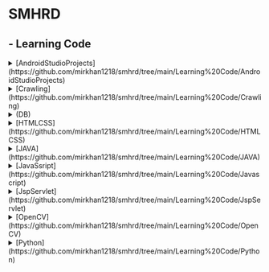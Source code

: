 # SMHRD

## - Learning Code
<div markdown="3">
<details>
<summary>[AndroidStudioProjects](https://github.com/mirkhan1218/smhrd/tree/main/Learning%20Code/AndroidStudioProjects)</summary>
<div markdown="4">

- [1to25Game](https://github.com/mirkhan1218/smhrd/tree/main/Learning%20Code/AndroidStudioProjects/1to25Game)
- [Ex1004](https://github.com/mirkhan1218/smhrd/tree/main/Learning%20Code/AndroidStudioProjects/Ex1004)
- [Ex1005](https://github.com/mirkhan1218/smhrd/tree/main/Learning%20Code/AndroidStudioProjects/Ex10052)
- [Ex1006](https://github.com/mirkhan1218/smhrd/tree/main/Learning%20Code/AndroidStudioProjects/Ex1006)
- [Ex1006_2](https://github.com/mirkhan1218/smhrd/tree/main/Learning%20Code/AndroidStudioProjects/Ex1006_2)
- [Ex1007](https://github.com/mirkhan1218/smhrd/tree/main/Learning%20Code/AndroidStudioProjects/Ex1007)
- [Question1](https://github.com/mirkhan1218/smhrd/tree/main/Learning%20Code/AndroidStudioProjects/Question1)
- [Question2](https://github.com/mirkhan1218/smhrd/tree/main/Learning%20Code/AndroidStudioProjects/Question2)
- [ex1011](https://github.com/mirkhan1218/smhrd/tree/main/Learning%20Code/AndroidStudioProjects/ex1011)
- [ex1014](https://github.com/mirkhan1218/smhrd/tree/main/Learning%20Code/AndroidStudioProjects/ex1014)
- [ex1017](https://github.com/mirkhan1218/smhrd/tree/main/Learning%20Code/AndroidStudioProjects/ex1017)
- [ex1018](https://github.com/mirkhan1218/smhrd/tree/main/Learning%20Code/AndroidStudioProjects/ex1018)
- [ex1020](https://github.com/mirkhan1218/smhrd/tree/main/Learning%20Code/AndroidStudioProjects/ex1020)
- [ex1024](https://github.com/mirkhan1218/smhrd/tree/main/Learning%20Code/AndroidStudioProjects/ex1024)
- [ex1027](https://github.com/mirkhan1218/smhrd/tree/main/Learning%20Code/AndroidStudioProjects/ex1027)
- [ex1028](https://github.com/mirkhan1218/smhrd/tree/main/Learning%20Code/AndroidStudioProjects/ex1028)
- [ex1102](https://github.com/mirkhan1218/smhrd/tree/main/Learning%20Code/AndroidStudioProjects/ex1102)
- [test](https://github.com/mirkhan1218/smhrd/tree/main/Learning%20Code/AndroidStudioProjects/test)
- [test_1109](https://github.com/mirkhan1218/smhrd/tree/main/Learning%20Code/AndroidStudioProjects/test_1109)
</div>
</details>

<details>
<summary>[Crawling](https://github.com/mirkhan1218/smhrd/tree/main/Learning%20Code/Crawling)</summary>
<div markdown="4">

</div>
</details>

<details>
<summary>(DB)</summary>
<div markdown="4">

</div>
</details>

<details>
<summary>[HTMLCSS](https://github.com/mirkhan1218/smhrd/tree/main/Learning%20Code/HTMLCSS)</summary>
<div markdown="4">

- [CSS](https://github.com/mirkhan1218/smhrd/tree/main/Learning%20Code/HTMLCSS/CSS)
- [HTML](https://github.com/mirkhan1218/smhrd/tree/main/Learning%20Code/HTMLCSS/HTML)
</div>
</details>

<details>
<summary>[JAVA](https://github.com/mirkhan1218/smhrd/tree/main/Learning%20Code/JAVA)</summary>
<div markdown="4">

- [Ex220706](https://github.com/mirkhan1218/smhrd/tree/main/Learning%20Code/JAVA/Ex220706)
- [Ex220707](https://github.com/mirkhan1218/smhrd/tree/main/Learning%20Code/JAVA/Ex220707)
- [Ex220708](https://github.com/mirkhan1218/smhrd/tree/main/Learning%20Code/JAVA/Ex220708)
- [Ex220711](https://github.com/mirkhan1218/smhrd/tree/main/Learning%20Code/JAVA/Ex220711)
- [Ex220712](https://github.com/mirkhan1218/smhrd/tree/main/Learning%20Code/JAVA/Ex220712)
- [Ex220713](https://github.com/mirkhan1218/smhrd/tree/main/Learning%20Code/JAVA/Ex220713)
- [Ex220714](https://github.com/mirkhan1218/smhrd/tree/main/Learning%20Code/JAVA/Ex220714)
- [Ex220714_보충](https://github.com/mirkhan1218/smhrd/tree/main/Learning%20Code/JAVA/Ex220714_보충)
- [Ex220715](https://github.com/mirkhan1218/smhrd/tree/main/Learning%20Code/JAVA/Ex220715)
- [Ex220718](https://github.com/mirkhan1218/smhrd/tree/main/Learning%20Code/JAVA/Ex220718)
- [Ex220719](https://github.com/mirkhan1218/smhrd/tree/main/Learning%20Code/JAVA/Ex220719)
- [Ex220720_보충_GAME](https://github.com/mirkhan1218/smhrd/tree/main/Learning%20Code/JAVA/Ex220720_보충_GAME)
- [JDBC](https://github.com/mirkhan1218/smhrd/tree/main/Learning%20Code/JAVA/JDBC)
- [JDBC2](https://github.com/mirkhan1218/smhrd/tree/main/Learning%20Code/JAVA/JDBC2)
- [javaFestival](https://github.com/mirkhan1218/smhrd/tree/main/Learning%20Code/JAVA/javaFestival)
</div>
</details>

<details>
<summary>[JavaSsript](https://github.com/mirkhan1218/smhrd/tree/main/Learning%20Code/Javascript)</summary>
<div markdown="4">

- [01.basic](https://github.com/mirkhan1218/smhrd/tree/main/Learning%20Code/Javascript/01.basic)
- [02.array](https://github.com/mirkhan1218/smhrd/tree/main/Learning%20Code/Javascript/02.array)
- [03.function](https://github.com/mirkhan1218/smhrd/tree/main/Learning%20Code/Javascript/03.function)
- [04.Object](https://github.com/mirkhan1218/smhrd/tree/main/Learning%20Code/Javascript/04.Object)
- [05.jQuery](https://github.com/mirkhan1218/smhrd/tree/main/Learning%20Code/Javascript/05.jQuery)
- [06.OPEN API](https://github.com/mirkhan1218/smhrd/tree/main/Learning%20Code/Javascript/06.OPEN%20API)
</div>
</details>

<details>
<summary>[JspServlet](https://github.com/mirkhan1218/smhrd/tree/main/Learning%20Code/JspServlet)</summary>
<div markdown="4">

- [Servlet](https://github.com/mirkhan1218/smhrd/tree/main/Learning%20Code/JspServlet/Servlet)
</div>
<details markdown="4">
<summary>- [WEB](https://github.com/mirkhan1218/smhrd/tree/main/Learning%20Code/JspServlet/Web)</summary>
<div markdown="5">

- [APITest](https://github.com/mirkhan1218/smhrd/tree/main/Learning%20Code/JspServlet/Web/APITest)
- [Jsp](https://github.com/mirkhan1218/smhrd/tree/main/Learning%20Code/JspServlet/Web/Jsp)
- [MVC01](https://github.com/mirkhan1218/smhrd/tree/main/Learning%20Code/JspServlet/Web/MVC01)
- [MVC02](https://github.com/mirkhan1218/smhrd/tree/main/Learning%20Code/JspServlet/Web/MVC02)
- [MVC03](https://github.com/mirkhan1218/smhrd/tree/main/Learning%20Code/JspServlet/Web/MVC03)
- [MVC04](https://github.com/mirkhan1218/smhrd/tree/main/Learning%20Code/JspServlet/Web/MVC04)
- [MVC05](https://github.com/mirkhan1218/smhrd/tree/main/Learning%20Code/JspServlet/Web/MVC05)
- [MVC06](https://github.com/mirkhan1218/smhrd/tree/main/Learning%20Code/JspServlet/Web/MVC06)
- [Servers](https://github.com/mirkhan1218/smhrd/tree/main/Learning%20Code/JspServlet/Web/Servers)
</div>
</details>
</details>

<details>
<summary>[OpenCV](https://github.com/mirkhan1218/smhrd/tree/main/Learning%20Code/OpenCV)</summary>
<div markdown="4">

</div>
</details>

<details>
<summary>[Python](https://github.com/mirkhan1218/smhrd/tree/main/Learning%20Code/Python)</summary>
<div markdown="4">

- [Python Library](https://github.com/mirkhan1218/smhrd/tree/main/Learning%20Code/Python/Python%20Library)
- [Python Study](https://github.com/mirkhan1218/smhrd/tree/main/Learning%20Code/Python/Python%20Study)
</div>
</details>
</div>
